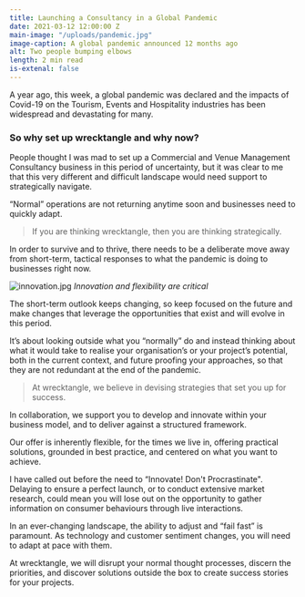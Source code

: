```yaml
---
title: Launching a Consultancy in a Global Pandemic
date: 2021-03-12 12:00:00 Z
main-image: "/uploads/pandemic.jpg"
image-caption: A global pandemic announced 12 months ago
alt: Two people bumping elbows
length: 2 min read
is-extenal: false
---
```


A year ago, this week, a global pandemic was declared and the impacts of Covid-19 on the Tourism, Events and Hospitality industries has been widespread and devastating for many.

### So why set up wrecktangle and why now? 

People thought I was mad to set up a Commercial and Venue Management Consultancy business in this period of uncertainty, but it was clear to me that this very different and difficult landscape would need support to strategically navigate. 

“Normal” operations are not returning anytime soon and businesses need to quickly adapt.

> If you are thinking wrecktangle, then you are thinking strategically.

In order to survive and to thrive, there needs to be a deliberate move away from short-term, tactical responses to what the pandemic is doing to businesses right now. 

![innovation.jpg](/uploads/innovation.jpg)
*Innovation and flexibility are critical*

The short-term outlook keeps changing, so keep focused on the future and make changes that leverage the opportunities that exist and will evolve in this period. 

It’s about looking outside what you “normally” do and instead thinking about what it would take to realise your organisation’s or your project’s potential, both in the current context, and future proofing your approaches, so that they are not redundant at the end of the pandemic. 

> At wrecktangle, we believe in devising strategies that set you up for success.

In collaboration, we support you to develop and innovate within your business model, and to deliver against a structured framework.

Our offer is inherently flexible, for the times we live in, offering practical solutions, grounded in best practice, and centered on what you want to achieve.

I have called out before the need to “Innovate! Don't Procrastinate". Delaying to ensure a perfect launch, or to conduct extensive market research, could mean you will lose out on the opportunity to gather information on consumer behaviours through live interactions.

In an ever-changing landscape, the ability to adjust and “fail fast” is paramount. As technology and customer sentiment changes, you will need to adapt at pace with them. 

At wrecktangle, we will disrupt your normal thought processes, discern the priorities, and discover solutions outside the box to create success stories for your projects. 
